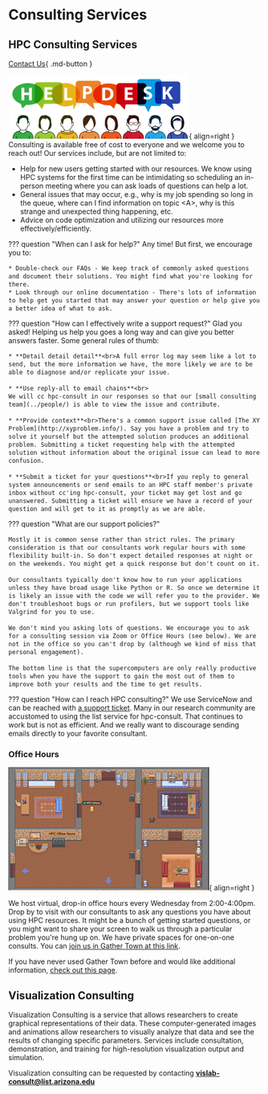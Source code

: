 # Consulting Services

## HPC Consulting Services

[Contact Us](https://uarizona.service-now.com/sp?id=sc_cat_item&sys_id=2983102adbd23c109627d90d689619c6&sysparm_category=84d3d1acdbc8f4109627d90d6896191f){ .md-button }

![Help Desk](images/HelpDesk_0.png){ align=right }
Consulting is available free of cost to everyone and we welcome you to reach out! Our services include, but are not limited to:

* Help for new users getting started with our resources. We know using HPC systems for the first time can be intimidating so scheduling an in-person meeting where you can ask loads of questions can help a lot.
* General issues that may occur, e.g., why is my job spending so long in the queue, where can I find information on topic &#60;A&#62;, why is this strange and unexpected thing happening, etc.
* Advice on code optimization and utilizing our resources more effectively/efficiently.

??? question "When can I ask for help?"
    Any time! But first, we encourage you to:

    * Double-check our FAQs - We keep track of commonly asked questions and document their solutions. You might find what you're looking for there.
    * Look through our online documentation - There's lots of information to help get you started that may answer your question or help give you a better idea of what to ask.
??? question "How can I effectively write a support request?"
    Glad you asked! Helping us help you goes a long way and can give you better answers faster. Some general rules of thumb:

    * **Detail detail detail**<br>A full error log may seem like a lot to send, but the more information we have, the more likely we are to be able to diagnose and/or replicate your issue.

    * **Use reply-all to email chains**<br>
    We will cc hpc-consult in our responses so that our [small consulting team](../people/) is able to view the issue and contribute.

    * **Provide context**<br>There's a common support issue called [The XY Problem](http://xyproblem.info/). Say you have a problem and try to solve it yourself but the attempted solution produces an additional problem. Submitting a ticket requesting help with the attempted solution without information about the original issue can lead to more confusion. 

    * **Submit a ticket for your questions**<br>If you reply to general system announcements or send emails to an HPC staff member's private inbox without cc'ing hpc-consult, your ticket may get lost and go unanswered. Submitting a ticket will ensure we have a record of your question and will get to it as promptly as we are able.
    
??? question "What are our support policies?"
    

    Mostly it is common sense rather than strict rules. The primary consideration is that our consultants work regular hours with some flexibility built-in. So don't expect detailed responses at night or on the weekends. You might get a quick response but don't count on it.

    Our consultants typically don't know how to run your applications unless they have broad usage like Python or R. So once we determine it is likely an issue with the code we will refer you to the provider. We don't troubleshoot bugs or run profilers, but we support tools like Valgrind for you to use.

    We don't mind you asking lots of questions. We encourage you to ask for a consulting session via Zoom or Office Hours (see below). We are not in the office so you can't drop by (although we kind of miss that personal engagement).

    The bottom line is that the supercomputers are only really productive tools when you have the support to gain the most out of them to improve both your results and the time to get results.

??? question "How can I reach HPC consulting?"
    We use ServiceNow and can be reached with [a support ticket](https://uarizona.service-now.com/sp?id=sc_cat_item&sys_id=2983102adbd23c109627d90d689619c6&sysparm_category=84d3d1acdbc8f4109627d90d6896191f). Many in our research community are accustomed to using the list service for hpc-consult. That continues to work but is not as efficient. And we really want to discourage sending emails directly to your favorite consultant.  
    
### Office Hours
![Office Hours](images/office_hours.png){ align=right }

We host virtual, drop-in office hours every Wednesday from 2:00-4:00pm. Drop by to visit with our consultants to ask any questions you have about using HPC resources. It might be a bunch of getting started questions, or you might want to share your screen to walk us through a particular problem you're hung up on. We have private spaces for one-on-one consults. You can [join us in Gather Town at this link](https://gather.town/app/dVsAprPNBVmI9NpL/hpc-office-hours). 
 

If you have never used Gather Town before and would like additional information, [check out this page](https://support.gather.town/hc/en-us).


## Visualization Consulting 

Visualization Consulting is a service that allows researchers to create graphical representations of their data. These computer-generated images and animations allow researchers to visually analyze that data and see the results of changing specific parameters. Services include consultation, demonstration, and training for high-resolution visualization output and simulation. 

Visualization consulting can be requested by contacting **vislab-consult@list.arizona.edu**

